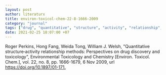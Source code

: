 ```yaml
---
layout: post
author: literaturx
title: environ-toxicol-chem-22-8-1666-2009
category: "journal"
tags: ["drug", "quantitative", "structure", "activity", "relationship", "method"]
date: 2021-02-25 18:07:00 +07
---
```

Roger Perkins, Hong Fang, Weida Tong, William J. Welsh, "Quantitative structure‐activity relationship methods: Perspectives on drug discovery and toxicology", Environmental Toxicology and Chemistry [Environ. Toxicol. Chem.], vol. 22, no. 8, pp. 1666-1679, 6 Nov 2009, url <https://doi.org/10.1897/01-171>[.](https://drive.google.com/file/d/1oje-RZESsqo2kIkA_pqvLawXiO4yA7eO/view?usp=sharing)
